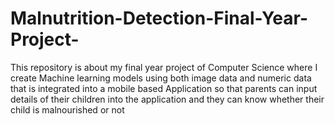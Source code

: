 # Malnutrition-Detection-Final-Year-Project-
This repository is about my final year project of Computer Science where I create Machine learning models using both image data and numeric data that is integrated into a mobile based Application so that parents can input details  of their children into the application and they can know whether their child is malnourished or not 
